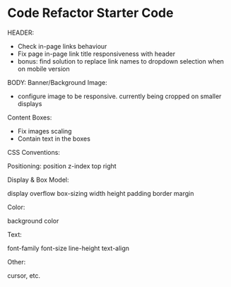 # Code Refactor Starter Code

HEADER:

- Check in-page links behaviour
- Fix page in-page link title responsiveness with header
- bonus: find solution to replace link names to dropdown selection when on mobile version

BODY:
  Banner/Background Image:

  - configure image to be responsive. currently being cropped on smaller displays

  Content Boxes:

  - Fix images scaling
  - Contain text in the boxes


CSS Conventions:

Positioning:
  position
  z-index
  top
  right

Display & Box Model:

  display
  overflow
  box-sizing
  width
  height
  padding
  border
  margin

Color:

  background
  color

Text:

  font-family
  font-size
  line-height
  text-align

Other:

  cursor, etc.
